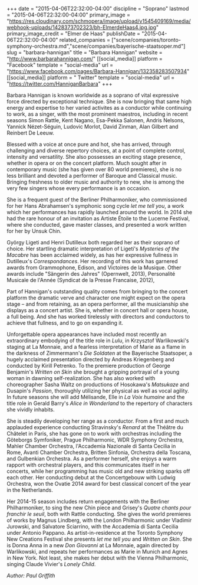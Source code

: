 +++
date = "2015-04-06T22:32:00-04:00"
discipline = "Soprano"
lastmod = "2015-04-06T22:32:00-04:00"
primary_image = "https://res.cloudinary.com/schmopera/image/upload/v1545409169/media/webhook-uploads/1428373702323/bh-ElmerdeHaas4.jpg.jpg"
primary_image_credit = "Elmer de Haas"
publishDate = "2015-04-06T22:32:00-04:00"
related_companies = ["scene/companies/toronto-symphony-orchestra.md","scene/companies/bayerische-staatsoper.md"]
slug = "barbara-hannigan"
title = "Barbara Hannigan"
website = "http://www.barbarahannigan.com/"
[[social_media]]
platform = "Facebook"
template = "social-media"
url = "https://www.facebook.com/pages/Barbara-Hannigan/132358283507934"
[[social_media]]
platform = " Twitter"
template = "social-media"
url = "https://twitter.com/HanniganBarbara"
+++

<p>
	Barbara Hannigan is known worldwide as a soprano of vital expressive force directed by exceptional technique. She is now bringing that same high energy and expertise to her varied activites as a conductor while continuing to work, as a singer, with the most prominent maestros, including in recent seasons Simon Rattle, Kent Nagano, Esa-Pekka Salonen, Andris Nelsons, Yannick Nézet-Séguin, Ludovic Morlot, David Zinman, Alan Gilbert and Reinbert De Leeuw.
</p>
<p>
	Blessed with a voice at once pure and hot, she has arrived, through challenging and diverse repertory choices, at a point of complete control, intensity and versatility. She also possesses an exciting stage presence, whether in opera or on the concert platform. Much sought after in contemporary music (she has given over 80 world premieres), she is no less brilliant and devoted a performer of Baroque and Classical music. Bringing freshness to older music and authority to new, she is among the very few singers whose every performance is an occasion.
</p>
<p>
	She is a frequent guest of the Berliner Philharmoniker, who commissioned for her Hans Abrahamsen's symphonic song cycle <em>let me tell you</em>, a work which her performances has rapidly launched around the world. In 2014 she had the rare honour of an invitation as Artiste Étoile to the Lucerne Festival, where she conducted, gave master classes, and presented a work written for her by Unsuk Chin.
</p>
<p>
	György Ligeti and Henri Dutilleux both regarded her as their soprano of choice. Her startling dramatic interpretation of Ligeti's <em>Mysteries of the Macabre</em> has been acclaimed widely, as has her expressive fullness in Dutilleux's <em>Correspondances</em>. Her recording of this work has garnered awards from Grammophone, Edison, and Victoires de la Musique. Other awards include "Sängerin des Jahres" (Opernwelt, 2013), Personalité Musicale de l'Année (Syndicat de la Presse Francaise, 2012),
</p>
<p>
	Part of Hannigan's outstanding quality comes from bringing to the concert platform the dramatic verve and character one might expect on the opera stage – and from retaining, as an opera performer, all the musicianship she displays as a concert artist. She is, whether in concert hall or opera house, a full being. And she has worked tirelessly with directors and conductors to achieve that fullness, and to go on expanding it.
</p>
<p>
	Unforgettable opera appearances have included most recently an extraordinary embodying of the title role in <em>Lulu</em>, in Krzysztof Warlikowski's staging at La Monnaie, and a fearless interpretation of Marie as a flame in the darkness of Zimmermann's <em>Die Soldaten</em> at the Bayerische Staatsoper, a hugely acclaimed presentation directed by Andreas Kriegenberg and conducted by Kirill Petrenko. To the premiere production of George Benjamin's <em>Written on Skin</em> she brought a gripping portrayal of a young woman in dawning self-realization. She has also worked with choreographer Sasha Waltz on productions of Hosokawa's <em>Matsukaze</em> and Dusapin's <em>Passion</em>, thoroughly utilizing her physical as well as vocal agility. In future seasons she will add Mélisande, Elle in <em>La Voix humaine</em> and the title role in Gerald Barry's <em>Alice in Wonderland </em>to the repertory of characters she vividly inhabits.
</p>
<p>
	She is steadily developing her range as a conductor. From a first and much applauded experience conducting Stravinsky's <em>Renard</em> at the Théâtre du Châtelet in Paris, she has gone on to work with orchestras including the Göteborgs Symfoniker, Prague Philharmonic, WDR Symphony Orchestra, Mahler Chamber Orchestra, l'Accademia Nazionale di Santa Cecilia in Rome, Avanti Chamber Orchestra, Britten Sinfonia, Orchestra della Toscana, and Gulbenkian Orchestra. As a performer herself, she enjoys a warm rapport with orchestral players, and this communicates itself in her concerts, while her programming has music old and new striking sparks off each other. Her conducting debut at the Concertgebouw with Ludwig Orchestra, won the Ovatie 2014 award for best classical concert of the year in the Netherlands.
</p>
<p>
	Her 2014-15 season includes return engagements with the Berliner Philharmoniker, to sing the new Chin piece and Grisey's <em>Quatre chants pour franchir le seuil</em>, both with Rattle conducting. She gives the world premieres of works by Magnus Lindberg, with the London Philharmonic under Vladimir Jurowski, and Salvatore Sciarrino, with the Accademia di Santa Cecilia under Antonio Pappano. As artist-in-residence at the Toronto Symphony New Creations Festival she presents <em>let me tell you</em> and <em>Written on Skin</em>. She is Donna Anna in a new <em>Don Giovanni</em> at La Monnaie, again directed by Warlikowski, and repeats her performances as Marie in Munich and Agnes in New York. Not least, she makes her debut with the Vienna Philharmonic, singing Claude Vivier's <em>Lonely Child</em>.
</p>
<p>
	<em>Author: Paul Griffith</em>
</p>
